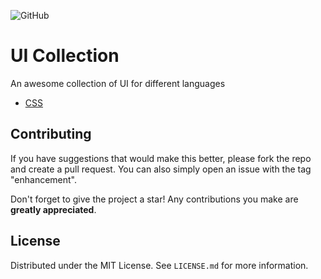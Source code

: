 ![GitHub](https://img.shields.io/github/license/anjerodesu/ui-collection?style=for-the-badge&link=https%3A%2F%2Fgithub.com%2Fanjerodesu%2Fui-collection%2Fblob%2Fmain%2FLICENSE.md)

# UI Collection #

An awesome collection of UI for different languages

- [CSS](https://github.com/anjerodesu/ui-collection/blob/main/css/)

## Contributing

If you have suggestions that would make this better, please fork the repo and create a pull request. You can also simply open an issue with the tag "enhancement".

Don't forget to give the project a star! Any contributions you make are **greatly appreciated**.

<!-- LICENSE -->
## License

Distributed under the MIT License. See `LICENSE.md` for more information.
